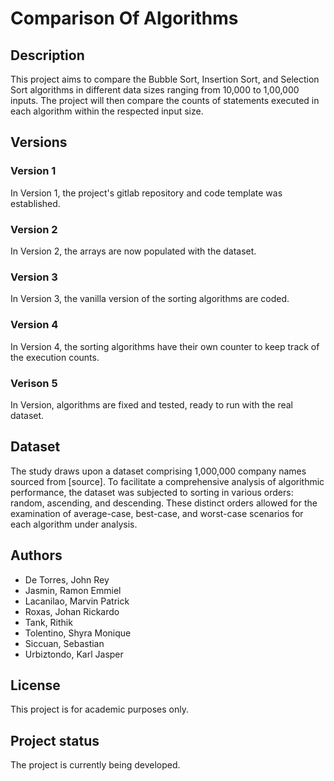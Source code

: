 # Comparison Of Algorithms



## Description

This project aims to compare the Bubble Sort, Insertion Sort, and Selection Sort algorithms in different data sizes ranging from 10,000 to 1,00,000 inputs. The project will then compare the counts of statements executed in each algorithm within the respected input size.

## Versions

### Version 1
In Version 1, the project's gitlab repository and code template was established.

### Version 2
In Version 2, the arrays are now populated with the dataset.

### Version 3
In Version 3, the vanilla version of the sorting algorithms are coded.

### Version 4
In Version 4, the sorting algorithms have their own counter to keep track of the execution counts.

### Verison 5
In Version, algorithms are fixed and tested, ready to run with the real dataset.

## Dataset

The study draws upon a dataset comprising 1,000,000 company names sourced from [source]. To facilitate a comprehensive analysis of algorithmic performance, the dataset was subjected to sorting in various orders: random, ascending, and descending. These distinct orders allowed for the examination of average-case, best-case, and worst-case scenarios for each algorithm under analysis.

## Authors

- De Torres, John Rey
- Jasmin, Ramon Emmiel 
- Lacanilao, Marvin Patrick 
- Roxas, Johan Rickardo 
- Tank, Rithik 
- Tolentino, Shyra Monique 
- Siccuan, Sebastian 
- Urbiztondo, Karl Jasper


## License
This project is for academic purposes only.

## Project status
The project is currently being developed.
